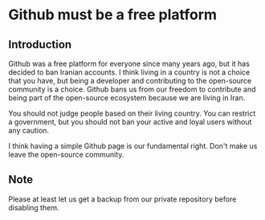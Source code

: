 # Github must be a free platform

## Introduction

Github was a free platform for everyone since many years ago, but it has decided to ban Iranian accounts.
I think living in a country is not a choice that you have, but being a developer and contributing to the open-source community is a choice. 
Github bans us from our freedom to contribute and being part of the open-source ecosystem because we are living in Iran.

You should not judge people based on their living country. You can restrict a government, but you should not ban your active and loyal users without any caution.

I think having a simple Github page is our fundamental right. 
Don't make us leave the open-source community.

## Note
Please at least let us get a backup from our private repository before disabling them.
